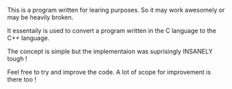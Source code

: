This is a program written for learing purposes.
So it may work awesomely or may be heavily broken.

It essentaily is used to convert a program written in the C language to the C++ language.

The concept is simple but the implementaion was suprisingly INSANELY tough !

Feel free to try and improve the code. A lot of scope for improvement is there too !
